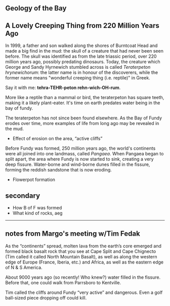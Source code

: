 Geology of the Bay
------------------

## A Lovely Creeping Thing from 220 Million Years Ago

In 1999, a father and son walked along the shores of Burntcoat Head and made a big find in the mud: the skull of a creature that had never been seen before. The skull was identified as from the late triassic period, over 220 million years ago, possibly predating dinosaurs. Today, the creature which George and Sandy Hyrnewich stumbled across is called *Teraterpeton hrynewichorum*: the latter name is in honour of the discoverers, while the former name means "wonderful creeping thing (i.e. reptile)" in Greek. 

Say it with me: **tehra-TEHR-peton rehn-wich-OH-rum**. 

More like a reptile than a mammal or bird, the teraterpeton has square teeth, making it a likely plant-eater. It's time on earth predates water being in the bay of fundy. 

The teraterpeton has not since been found elsewhere. As the Bay of Fundy erodes over time, more examples of life from long ago may be revealed in the mud. 

- Effect of erosion on the area, “active cliffs”

Before Fundy was formed, 250 million years ago, the world's continents were all joined into one landmass, called *Pangaea*. When Pangaea began to split apart, the area where Fundy is now started to sink, creating a very deep fissure. Water-borne and wind-borne dunes filled in the fissure, forming the reddish sandstone that is now eroding.

- Flowerpot formation 

## secondary

- How B of F was formed
- What kind of rocks, aeg

---

## notes from Margo's meeting w/Tim Fedak

As the “continents” spread, molten lava from the earth’s core emerged and formed black basalt rock that you see at Cape Split and Cape Chignecto (Tim called it called North Mountain Basalt), as well as along the western edge of Europe (France, Iberia, etc.) and Africa, as well as the eastern edge of N & S America. 

About 9000 years ago (so recently! Who knew?) water filled in the fissure. Before that, one could walk from Parrsboro to Kentville. 

Tim called the cliffs around Fundy “very active” and dangerous. Even a golf ball-sized piece dropping off could kill.

